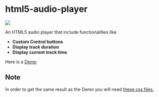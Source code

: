 # html5-audio-player
 <img src="https://img.shields.io/badge/License-MIT-blue.svg">
  
An HTML5 audio player that include functionalities like 

- **Custom Control buttons**
- **Display track duration**
- **Display current track time**

Here is a [Demo](https://gumbol.github.io/posts/app-project-html5-audio-player.html)

## Note
In order to get the same result as the Demo you will need [these css files.](https://github.com/gumbol/gumbol.github.io/tree/master/styles)

